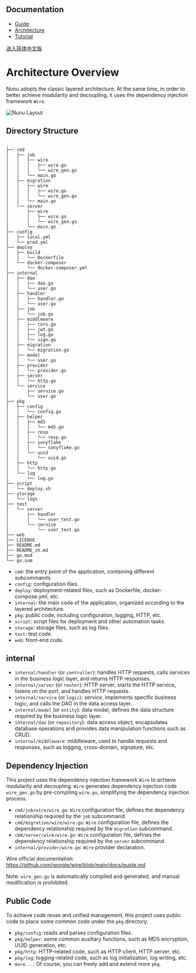 ## Documentation
* [Guide](https://github.com/go-nunu/nunu/blob/main/docs/en/guide.md)
* [Architecture](https://github.com/go-nunu/nunu/blob/main/docs/en/architecture.md)
* [Tutorial](https://github.com/go-nunu/nunu/blob/main/docs/en/tutorial.md)

[进入简体中文版](https://github.com/go-nunu/nunu/blob/main/docs/zh/architecture.md)


# Architecture Overview

Nunu adopts the classic layered architecture. At the same time, in order to better achieve modularity and decoupling, it uses the dependency injection framework `Wire`.

![Nunu Layout](https://github.com/go-nunu/nunu/blob/main/.github/assets/layout.jpg)

## Directory Structure

```
.
├── cmd
│   ├── job
│   │   ├── wire
│   │   │   ├── wire.go
│   │   │   └── wire_gen.go
│   │   └── main.go
│   ├── migration
│   │   ├── wire
│   │   │   ├── wire.go
│   │   │   └── wire_gen.go
│   │   └── main.go
│   └── server
│       ├── wire
│       │   ├── wire.go
│       │   └── wire_gen.go
│       └── main.go
├── config
│   ├── local.yml
│   └── prod.yml
├── deploy
│   ├── build
│   │   └── Dockerfile
│   └── docker-composer
│       └── docker-composer.yml
├── internal
│   ├── dao
│   │   ├── dao.go
│   │   └── user.go
│   ├── handler
│   │   ├── handler.go
│   │   └── user.go
│   ├── job
│   │   └── job.go
│   ├── middleware
│   │   ├── cors.go
│   │   ├── jwt.go
│   │   ├── log.go
│   │   └── sign.go
│   ├── migration
│   │   └── migration.go
│   ├── model
│   │   └── user.go
│   ├── provider
│   │   └── provider.go
│   ├── server
│   │   └── http.go
│   └── service
│       ├── service.go
│       └── user.go
├── pkg
│   ├── config
│   │   └── config.go
│   ├── helper
│   │   ├── md5
│   │   │   └── md5.go
│   │   ├── resp
│   │   │   └── resp.go
│   │   ├── sonyflake
│   │   │   └── sonyflake.go
│   │   └── uuid
│   │       └── uuid.go
│   ├── http
│   │   └── http.go
│   └── log
│       └── log.go
├── script
│   └── deploy.sh
├── storage
│   └── logs
├── test
│   └── server
│       ├── handler
│       │   └── user_test.go
│       └── service
│           └── user_test.go
├── web
├── LICENSE
├── README.md
├── README_zh.md
├── go.mod
└── go.sum
```

- `cmd`: the entry point of the application, containing different subcommands.
- `config`: configuration files.
- `deploy`: deployment-related files, such as Dockerfile, docker-compose.yml, etc.
- `internal`: the main code of the application, organized according to the layered architecture.
- `pkg`: public code, including configuration, logging, HTTP, etc.
- `script`: script files for deployment and other automation tasks.
- `storage`: storage files, such as log files.
- `test`: test code.
- `web`: front-end code.

## internal

- `internal/handler` (or `controller`): handles HTTP requests, calls services in the business logic layer, and returns HTTP responses.
- `internal/server` (or `router`): HTTP server, starts the HTTP service, listens on the port, and handles HTTP requests.
- `internal/service` (or `logic`): service, implements specific business logic, and calls the DAO in the data access layer.
- `internal/model` (or `entity`): data model, defines the data structure required by the business logic layer.
- `internal/dao` (or `repository`): data access object, encapsulates database operations and provides data manipulation functions such as CRUD.
- `internal/middleware`: middleware, used to handle requests and responses, such as logging, cross-domain, signature, etc.

## Dependency Injection

This project uses the dependency injection framework `Wire` to achieve modularity and decoupling. `Wire` generates dependency injection code `wire_gen.go` by pre-compiling `wire.go`, simplifying the dependency injection process.

- `cmd/job/wire/wire.go`: `Wire` configuration file, defines the dependency relationship required by the `job` subcommand.
- `cmd/migration/wire/wire.go`: `Wire` configuration file, defines the dependency relationship required by the `migration` subcommand.
- `cmd/server/wire/wire.go`: `Wire` configuration file, defines the dependency relationship required by the `server` subcommand.
- `internal/provider/wire.go`: `Wire` provider declaration.

Wire official documentation: https://github.com/google/wire/blob/main/docs/guide.md

Note: `wire_gen.go` is automatically compiled and generated, and manual modification is prohibited.

## Public Code

To achieve code reuse and unified management, this project uses public code to place some common code under the `pkg` directory.

- `pkg/config`: reads and parses configuration files.
- `pkg/helper`: some common auxiliary functions, such as MD5 encryption, UUID generation, etc.
- `pkg/http`: HTTP-related code, such as HTTP client, HTTP server, etc.
- `pkg/log`: logging-related code, such as log initialization, log writing, etc.
- `more...`: Of course, you can freely add and extend more `pkg`.